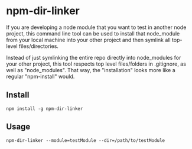 npm-dir-linker
==============

If you are developing a node module that you want to test in another node project, this command line tool can be used to install that node_module from your local machine into your other project and then symlink all top-level files/directories.

Instead of just symlinking the entire repo directly into node_modules for your other project, this tool respects top level files/folders in .gitignore, as well as "node_modules". That way, the "installation" looks more like a regular "npm-install" would.

Install
-------
```
npm install -g npm-dir-linker
```


Usage
-----
```
npm-dir-linker --module=testModule --dir=/path/to/testModule
```
